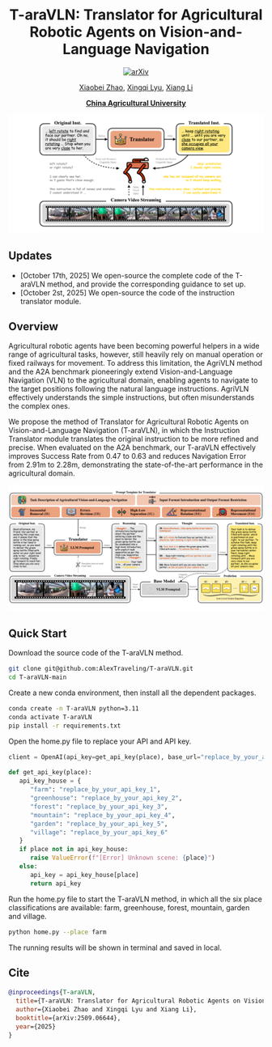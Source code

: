 <div align="center">
<h1>T-araVLN: Translator for Agricultural Robotic Agents on Vision-and-Language Navigation</h1>
<a href="https://arxiv.org/abs/2509.06644"><img src="https://img.shields.io/badge/arXiv-2509.06644-b31b1b" alt="arXiv"></a>

[Xiaobei Zhao](https://github.com/AlexTraveling), [Xingqi Lyu](https://github.com/AlexTraveling), [Xiang Li](https://faculty.cau.edu.cn/lx_7543/)

**[China Agricultural University](https://ciee.cau.edu.cn)**

![Overview of T-araVLN](image_for_readme/fig_teaser.jpg)
</div>

## Updates
- [October 17th, 2025] We open-source the complete code of the T-araVLN method, and provide the corresponding guidance to set up.
- [October 2st, 2025] We open-source the code of the instruction translator module.

## Overview
Agricultural robotic agents have been becoming powerful helpers in a wide range of agricultural tasks, however, still heavily rely on manual operation or fixed railways for movement. To address this limitation, the AgriVLN method and the A2A benchmark pioneeringly extend Vision-and-Language Navigation (VLN) to the agricultural domain, enabling agents to navigate to the target positions following the natural language instructions. AgriVLN effectively understands the simple instructions, but often misunderstands the complex ones.

We propose the method of Translator for Agricultural Robotic Agents on Vision-and-Language Navigation (T-araVLN), in which the Instruction Translator module translates the original instruction to be more refined and precise. When evaluated on the A2A benchmark, our T-araVLN effectively improves Success Rate from 0.47 to 0.63 and reduces Navigation Error from 2.91m to 2.28m, demonstrating the state-of-the-art performance in the agricultural domain.

![Method of T-araVLN](image_for_readme/fig_method.jpeg)

## Quick Start
Download the source code of the T-araVLN method.
```bash
git clone git@github.com:AlexTraveling/T-araVLN.git
cd T-araVLN-main
```
Create a new conda environment, then install all the dependent packages.
```bash
conda create -n T-araVLN python=3.11
conda activate T-araVLN
pip install -r requirements.txt
```
Open the home.py file to replace your API and API key.
```python
client = OpenAI(api_key=get_api_key(place), base_url="replace_by_your_api")
```
```python
def get_api_key(place):
   api_key_house = {
      "farm": "replace_by_your_api_key_1",
      "greenhouse": "replace_by_your_api_key_2",
      "forest": "replace_by_your_api_key_3",
      "mountain": "replace_by_your_api_key_4",
      "garden": "replace_by_your_api_key_5",
      "village": "replace_by_your_api_key_6"
   }
   if place not in api_key_house:
      raise ValueError(f"[Error] Unknown scene: {place}")
   else:
      api_key = api_key_house[place]
      return api_key
```
Run the home.py file to start the T-araVLN method, in which all the six place classifications are available: farm, greenhouse, forest, mountain, garden and village.
```bash
python home.py --place farm
```
The running results will be shown in terminal and saved in local.

## Cite
```bibtex
@inproceedings{T-araVLN,
  title={T-araVLN: Translator for Agricultural Robotic Agents on Vision-and-Language Navigation},
  author={Xiaobei Zhao and Xingqi Lyu and Xiang Li},
  booktitle={arXiv:2509.06644},
  year={2025}
}
```
